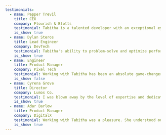 ```yaml
---
testimonials:
  - name: Pepper Trevil
    title: CEO
    company: Flourish & Blotts
    testimonial: Tabitha is a talented developer with an exceptional eye for design and detail. Her work on our project was outstanding.
    is_show: true
  - name: Dylan Steros
    title: Lead Engineer
    company: DevTech
    testimonial: Tabitha's ability to problem-solve and optimize performance made a huge difference for our web app. Highly recommended!
    is_show: true
  - name: Engineer
    title: Product Manager
    company: Pixel Tech
    testimonial: Working with Tabitha has been an absolute game-changer! Their professionalism, attention to detail, and creative approach exceeded all my expectations.
    is_show: false
  - name: Cyrena Grove
    title: Director
    company: Lumos Co.
    testimonial: I was blown away by the level of expertise and dedication. From start to finish, the process was seamless.
    is_show: true
  - name: Adar Barlow
    title: Product Manager
    company: DigitalX
    testimonial: Working with Tabitha was a pleasure. She understood our vision and delivered beyond expectations.
    is_show: true
---
```

